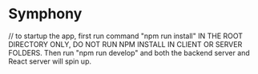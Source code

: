 # Symphony
// to startup the app, first run command "npm run install" IN THE ROOT DIRECTORY ONLY, DO NOT RUN NPM INSTALL IN CLIENT OR SERVER FOLDERS. Then run "npm run develop" and both the backend server and React server will spin up.  